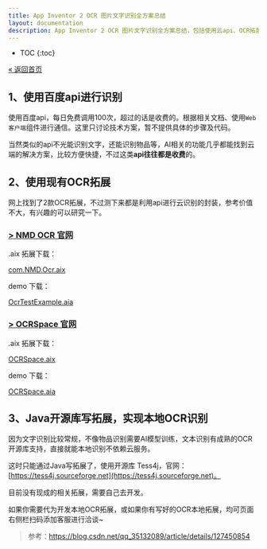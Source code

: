 ```yaml
---
title: App Inventor 2 OCR 图片文字识别全方案总结
layout: documentation
description: App Inventor 2 OCR 图片文字识别全方案总结，包括使用云api、OCR拓展、OCR开源库本地识别。
---
```


* TOC
{:toc}

[&laquo; 返回首页](index.html)

## 1、使用百度api进行识别

使用百度api，每日免费调用100次，超过的话是收费的。根据相关文档、使用`Web客户端`组件进行通信。这里只讨论技术方案，暂不提供具体的步骤及代码。

当然类似的api不光能识别文字，还能识别物品等，AI相关的功能几乎都能找到云端的解决方案，比较方便快捷，不过这类**api往往都是收费**的。

## 2、使用现有OCR拓展

网上找到了2款OCR拓展，不过测下来都是利用api进行云识别的封装，参考价值不大，有兴趣的可以研究一下。

### [> NMD OCR 官网](https://community.kodular.io/t/does-the-ocr-extension-support-jpg-format/138676)
<!--https://sourceforge.net/projects/released/files/-->

.aix 拓展下载：

[com.NMD.Ocr.aix](ocr/com.NMD.Ocr.aix)

demo 下载：

[OcrTestExample.aia](ocr/OcrTestExample.aia)


### [> OCRSpace 官网](https://community.appinventor.mit.edu/t/ocr-space-extension/63873)

.aix 拓展下载：

[OCRSpace.aix](ocr/OCRSpace.aix)

demo 下载：

[OCRSpace.aia](ocr/OCRSpace.aia)

## 3、Java开源库写拓展，实现本地OCR识别

因为文字识别比较常规，不像物品识别需要AI模型训练，文本识别有成熟的OCR开源库支持，直接就能本地识别不依赖云服务。

这时只能通过Java写拓展了，使用开源库 Tess4j，官网：[https://tess4j.sourceforge.net](https://tess4j.sourceforge.net)。

目前没有现成的相关拓展，需要自己去开发。

如果你需要代为开发本地OCR拓展，或如果你有写好的OCR本地拓展，均可页面右侧栏扫码添加客服进行洽谈~

> 参考：https://blog.csdn.net/qq_35132089/article/details/127450854
